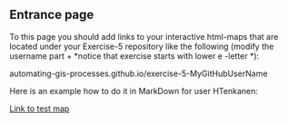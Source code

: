 ## Entrance page
To this page you should add links to your interactive html-maps that are located under your Exercise-5 repository like the following (modify the username part + *notice that exercise starts with lower e -letter *):

automating-gis-processes.github.io/exercise-5-MyGitHubUserName

Here is an example how to do it in MarkDown for user HTenkanen:

[Link to test map](https://inmais.github.io/reliable/map.html)


